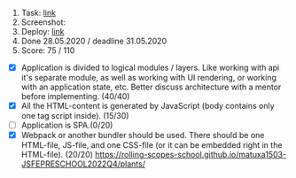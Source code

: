 1. Task: [link](https://github.com/)
2. Screenshot:
3. Deploy: [link](https://github.com/)
4. Done 28.05.2020 / deadline 31.05.2020
5. Score: 75 / 110
  - [x] Application is divided to logical modules / layers. Like working with api it's separate module, as well as working with UI rendering, or working with an application state, etc. Better discuss architecture with a mentor before implementing. (40/40)
  - [x] All the HTML-content is generated by JavaScript (body contains only one tag script inside). (15/30) 
  - [ ] Application is SPA.(0/20)
  - [x] Webpack or another bundler should be used. There should be one HTML-file, JS-file, and one CSS-file (or it can be embedded right in the HTML-file). (20/20)
	https://rolling-scopes-school.github.io/matuxa1503-JSFEPRESCHOOL2022Q4/plants/
